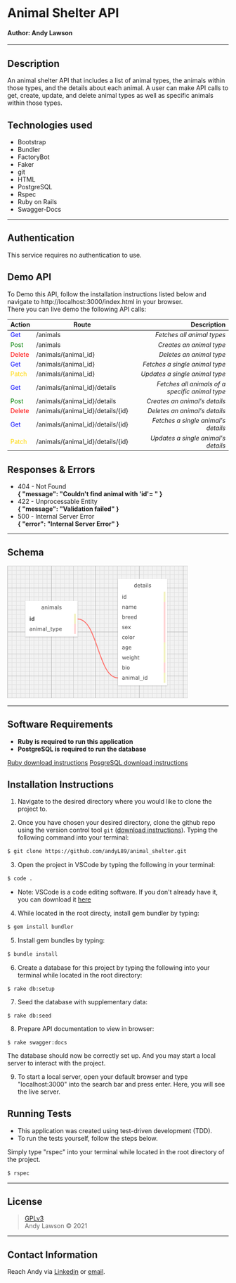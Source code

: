 # Animal Shelter API
#### **Author: Andy Lawson**
* * *

## Description

An animal shelter API that includes a list of animal types, the animals within those types, and the details about each animal. A user can make API calls to get, create, update, and delete animal types as well as specific animals within those types.

## Technologies used

* Bootstrap
* Bundler
* FactoryBot
* Faker
* git
* HTML
* PostgreSQL
* Rspec
* Ruby on Rails
* Swagger-Docs

* * *

## Authentication

This service requires no authentication to use.

## Demo API

To Demo this API, follow the installation instructions listed below and navigate to http://localhost:3000/index.html in your browser. \
There you can live demo the following API calls:

 Action |  Route | Description
| :--- | --- | ---: |
| <span style="color:blue">Get</span> | /animals | _Fetches all animal types_ |
| <span style="color:green">Post</span> | /animals | _Creates an animal type_ |
| <span style="color:red">Delete</span> | /animals/{animal_id} | _Deletes an animal type_ |
| <span style="color:blue">Get</span> | /animals/{animal_id} | _Fetches a single animal type_ |
| <span style="color:gold">Patch</span> | /animals/{animal_id} | _Updates a single animal type_ |
| <span style="color:blue">Get</span> | /animals/{animal_id}/details | _Fetches all animals of a specific animal type_ |
| <span style="color:green">Post</span> | /animals/{animal_id}/details | _Creates an animal's details_     |
| <span style="color:red">Delete</span> | /animals/{animal_id}/details/{id} | _Deletes an animal's details_ |
| <span style="color:blue">Get</span> | /animals/{animal_id}/details/{id} | _Fetches a single animal's details_ |
| <span style="color:gold">Patch</span> | /animals/{animal_id}/details/{id} | _Updates a single animal's details_ |

## Responses & Errors

* 404 - Not Found \
  **{ "message": "Couldn't find animal with 'id'=  " }**
* 422 - Unprocessable Entity \
  **{ "message": "Validation failed" }**
* 500 - Internal Server Error \
  **{ "error": "Internal Server Error" }**

* * *
## Schema

<img src="./public/images/shelter_api_schema.png" alt="Image of schema.">

* * *
## Software Requirements
* **Ruby is required to run this application**
* **PostgreSQL is required to run the database**

 <a href="https://www.learnhowtoprogram.com/ruby-and-rails/getting-started-with-ruby/installing-ruby">Ruby download instructions</a>
  <a href="https://www.learnhowtoprogram.com/ruby-and-rails/getting-started-with-ruby/installing-postgres">PosgreSQL download instructions</a>

## Installation Instructions
1. Navigate to the desired directory where you would like to clone the project to.

2. Once you have chosen your desired directory, clone the github repo using the version control tool `git` (<a href="https://www.learnhowtoprogram.com/introduction-to-programming/getting-started-with-intro-to-programming/git-and-github">download instructions</a>). Typing the following command into your terminal:
```bash
$ git clone https://github.com/andyL89/animal_shelter.git
```
3. Open the project in VSCode by typing the following in your terminal:

``` bash
$ code .
```
* Note: VSCode is a code editing software. If you don't already have it, you can download it <a href="https://code.visualstudio.com/">here</a>

4. While located in the root directy, install gem bundler by typing:

``` bash
$ gem install bundler
```

5. Install gem bundles by typing:

``` bash
$ bundle install
```

6. Create a database for this project by typing the following into your terminal while located in the root directory:
```
$ rake db:setup
```

7. Seed the database with supplementary data:
```
$ rake db:seed
```

8. Prepare API documentation to view in browser:
```
$ rake swagger:docs
```

The database should now be correctly set up. And you may start a local server to interact with the project.

9. To start a local server, open your default browser and type "localhost:3000" into the search bar and press enter. Here, you will see the live server.

## Running Tests
* This application was created using test-driven development (TDD).
* To run the tests yourself, follow the steps below.

Simply type "rspec" into your terminal while located in the root directory of the project.
``` bash
$ rspec
```
* * *

## License
> [GPLv3](https://choosealicense.com/licenses/gpl-3.0/)\
> Andy Lawson &copy; 2021 <br>

* * *

## Contact Information

Reach Andy via <a href="https://www.linkedin.com/in/andrew-lawson-dev/" target="_blank">Linkedin</a> or <a href="alawson89@gmail.com" target="_blank">email</a></li>.